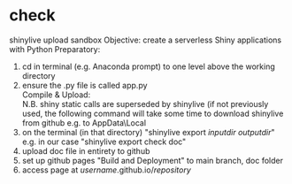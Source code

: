 # check
shinylive upload sandbox
Objective: create a serverless Shiny applications with Python
Preparatory:
1. cd in terminal (e.g. Anaconda prompt) to one level above the working directory
2. ensure the .py file is called app.py  
Compile & Upload:  
N.B. shiny static calls are superseded by shinylive (if not previously used, the following command will take some time to download shinylive from github e.g. to AppData\Local
3. on the terminal (in that directory) "shinylive export _inputdir_ _outputdir_" e.g. in our case "shinylive export check doc"
4. upload doc file in entirety to github
5. set up github pages "Build and Deployment" to main branch, doc folder
6. access page at _username_.github.io/_repository_

